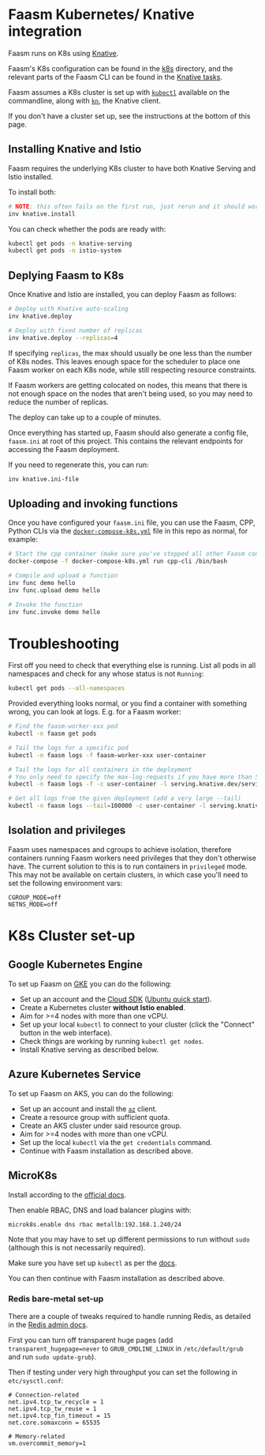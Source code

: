 # Faasm Kubernetes/ Knative integration

Faasm runs on K8s using [Knative](https://knative.dev/).

Faasm's K8s configuration can be found in the [k8s](../deploy/k8s) directory,
and the relevant parts of the Faasm CLI can be found in the [Knative
tasks](../tasks/knative.py).

Faasm assumes a K8s cluster is set up with
[`kubectl`](https://kubernetes.io/docs/tasks/tools/install-kubectl/) available
on the commandline, along with [`kn`](https://github.com/knative/client), the
Knative client.

If you don't have a cluster set up, see the instructions at the bottom of this
page.

## Installing Knative and Istio

Faasm requires the underlying K8s cluster to have both Knative Serving and Istio
installed.

To install both:

```bash
# NOTE: this often fails on the first run, just rerun and it should work
inv knative.install
```

You can check whether the pods are ready with:

```bash
kubectl get pods -n knative-serving
kubectl get pods -n istio-system
```

## Deplying Faasm to K8s

Once Knative and Istio are installed, you can deploy Faasm as follows:

```bash
# Deploy with Knative auto-scaling
inv knative.deploy

# Deploy with fixed number of replicas
inv knative.deploy --replicas=4
```

If specifying `replicas`, the max should usually be one less than the number
of K8s nodes. This leaves enough space for the scheduler to place one Faasm
worker on each K8s node, while still respecting resource constraints.

If Faasm workers are getting colocated on nodes, this means that there is not
enough space on the nodes that aren't being used, so you may need to reduce the
number of replicas.

The deploy can take up to a couple of minutes.

Once everything has started up, Faasm should also generate a config file,
`faasm.ini` at root of this project. This contains the relevant endpoints for
accessing the Faasm deployment.

If you need to regenerate this, you can run:

```bash
inv knative.ini-file
```

## Uploading and invoking functions

Once you have configured your `faasm.ini` file, you can use the Faasm, CPP,
Python CLIs via the [`docker-compose-k8s.yml`](../docker-compose-k8s.yml) file
in this repo as normal, for example:

```bash
# Start the cpp container (make sure you've stopped all other Faasm containers)
docker-compose -f docker-compose-k8s.yml run cpp-cli /bin/bash

# Compile and upload a function
inv func demo hello
inv func.upload demo hello

# Invoke the function
inv func.invoke demo hello
```

# Troubleshooting

First off you need to check that everything else is running. List all pods in
all namespaces and check for any whose status is not `Running`:

```bash
kubectl get pods --all-namespaces
```

Provided everything looks normal, or you find a container with something wrong,
you can look at logs. E.g. for a Faasm worker:

```bash
# Find the faasm-worker-xxx pod
kubectl -n faasm get pods

# Tail the logs for a specific pod
kubectl -n faasm logs -f faasm-worker-xxx user-container

# Tail the logs for all containers in the deployment
# You only need to specify the max-log-requests if you have more than 5
kubectl -n faasm logs -f -c user-container -l serving.knative.dev/service=faasm-worker --max-log-requests=<N_CONTAINERS>

# Get all logs from the given deployment (add a very large --tail)
kubectl -n faasm logs --tail=100000 -c user-container -l serving.knative.dev/service=faasm-worker --max-log-requests=10 > /tmp/out.log
```

## Isolation and privileges

Faasm uses namespaces and cgroups to achieve isolation, therefore containers
running Faasm workers need privileges that they don't otherwise have. The
current solution to this is to run containers in `privileged` mode. This may not
be available on certain clusters, in which case you'll need to set the following
environment vars:

```
CGROUP_MODE=off
NETNS_MODE=off
```

# K8s Cluster set-up

## Google Kubernetes Engine

To set up Faasm on [GKE](https://console.cloud.google.com/kubernetes) you can do
the following:

- Set up an account and the [Cloud SDK](https://cloud.google.com/sdk) ([Ubuntu
  quick start](https://cloud.google.com/sdk/docs/quickstart-debian-ubuntu)).
- Create a Kubernetes cluster **without Istio enabled**.
- Aim for >=4 nodes with more than one vCPU.
- Set up your local `kubectl` to connect to your cluster (click the "Connect"
  button in the web interface).
- Check things are working by running `kubectl get nodes`.
- Install Knative serving as described below.

## Azure Kubernetes Service

To set up Faasm on AKS, you can do the following:

- Set up an account and install the
  [`az`](https://docs.microsoft.com/en-us/cli/azure/install-azure-cli) client.
- Create a resource group with sufficient quota.
- Create an AKS cluster under said resource group.
- Aim for >=4 nodes with more than one vCPU.
- Set up the local `kubectl` via the `get credentials` command.
- Continue with Faasm installation as described above.

## MicroK8s

Install according to the [official docs](https://microk8s.io/).

Then enable RBAC, DNS and load balancer plugins with:

```bash
microk8s.enable dns rbac metallb:192.168.1.240/24
```

Note that you may have to set up different permissions to run without `sudo`
(although this is not necessarily required).

Make sure you have set up `kubectl` as per the
[docs](https://microk8s.io/docs/working-with-kubectl).

You can then continue with Faasm installation as described above.

### Redis bare-metal set-up

There are a couple of tweaks required to handle running Redis, as detailed in
the [Redis admin docs](https://redis.io/topics/admin).

First you can turn off transparent huge pages (add `transparent_hugepage=never`
to `GRUB_CMDLINE_LINUX` in `/etc/default/grub` and run `sudo update-grub`).

Then if testing under very high throughput you can set the following in
`etc/sysctl.conf`:

```
# Connection-related
net.ipv4.tcp_tw_recycle = 1
net.ipv4.tcp_tw_reuse = 1
net.ipv4.tcp_fin_timeout = 15
net.core.somaxconn = 65535

# Memory-related
vm.overcommit_memory=1
```
